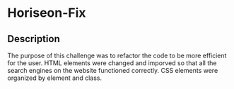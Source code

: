 # Horiseon-Fix

## Description

The purpose of this challenge was to refactor the code to be more efficient for the user. HTML elements were changed and imporved so that all the search engines on the website functioned correctly. CSS elements were organized by element and class.
